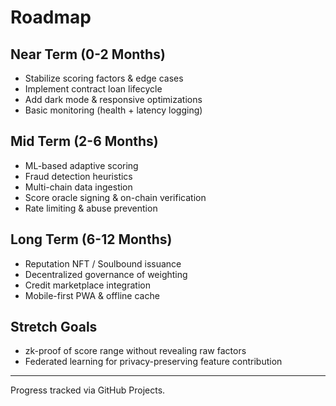 # Roadmap

## Near Term (0-2 Months)
- Stabilize scoring factors & edge cases
- Implement contract loan lifecycle
- Add dark mode & responsive optimizations
- Basic monitoring (health + latency logging)

## Mid Term (2-6 Months)
- ML-based adaptive scoring
- Fraud detection heuristics
- Multi-chain data ingestion
- Score oracle signing & on-chain verification
- Rate limiting & abuse prevention

## Long Term (6-12 Months)
- Reputation NFT / Soulbound issuance
- Decentralized governance of weighting
- Credit marketplace integration
- Mobile-first PWA & offline cache

## Stretch Goals
- zk-proof of score range without revealing raw factors
- Federated learning for privacy-preserving feature contribution

---
Progress tracked via GitHub Projects.
